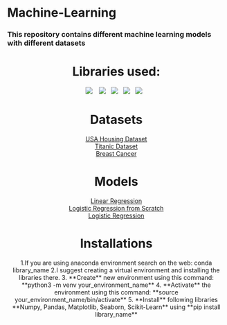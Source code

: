 # Machine-Learning
### This repository contains different machine learning models with different datasets
<h1 align="center">  Libraries used: </h1>
<p align="center">
   <img src="https://img.shields.io/badge/-Numpy-02050f?logo=numpy&logoColor=3aaded&style=for-the-badge" />&nbsp;&nbsp;&nbsp;
   <img src="https://img.shields.io/badge/-Pandas-02050f?logo=pandas&logoColor=2f6ad7&style=for-the-badge" />&nbsp;&nbsp;
   <img src="https://img.shields.io/badge/-Matplotlib-02050f?logo=matplotlib&logoColor=white&style=for-the-badge" />&nbsp;&nbsp;
   <img src="https://img.shields.io/badge/-Seaborn-02050f?logo=seaborn&logoColor=white&style=for-the-badge" />&nbsp;&nbsp;
   <img src="https://img.shields.io/badge/-Sklearn-02050f?logo=scikit-learn&logoColor=3aaded&style=for-the-badge" />&nbsp;&nbsp;&nbsp;
</p>
<h1 align="center">  Datasets </h1>
<p align="center">
    <a href="https://www.kaggle.com/datasets/vedavyasv/usa-housing">USA Housing Dataset</a></br>
    <a href="https://www.kaggle.com/competitions/titanic/data">Titanic Dataset</a></br>
    <a href="https://github.com/Abubakr1710/Machine-Learning/blob/main/Logistic%20Regression%20from%20scratch/train.py">Breast Cancer</a></br>
</p>
<h1 align="center">  Models </h1>
<p align="center">
    <a href="https://github.com/Abubakr1710/Machine-Learning/tree/main/Linear%20Regression">Linear Regression</a></br>
    <a href="https://github.com/Abubakr1710/Machine-Learning/tree/main/Logistic%20Regression%20from%20scratch">Logistic Regression from Scratch</a></br>
    <a href="https://github.com/Abubakr1710/Machine-Learning/tree/main/Logistic%20Regression">Logistic Regression</a></br>
</p>
<h1 align="center"> Installations </h1>
<p align="center">
1.If you are using anaconda environment search on the web: conda library_name
2.I suggest creating a virtual environment and installing the libraries there.
3. **Create** new environment using this command: **python3 -m venv your_environment_name**
4. **Activate** the environment using this command: **source your_environment_name/bin/activate**
5. **Install** following libraries **Numpy, Pandas, Matplotlib, Seaborn, Scikit-Learn** using **pip install library_name**
</p>
